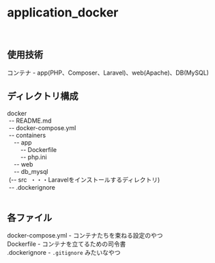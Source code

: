 # application_docker
<br>

## 使用技術 <br>
コンテナ&nbsp;-&nbsp;app(PHP、Composer、Laravel)、web(Apache)、DB(MySQL)
<br>

## ディレクトリ構成 <br>
docker <br>
&nbsp;--&nbsp;README.md <br>
&nbsp;--&nbsp;docker-compose.yml <br>
&nbsp;--&nbsp;containers <br>
&nbsp;&nbsp;&nbsp;&nbsp;--&nbsp;app <br>
&nbsp;&nbsp;&nbsp;&nbsp;&nbsp;&nbsp;&nbsp;&nbsp;--&nbsp;Dockerfile <br>
&nbsp;&nbsp;&nbsp;&nbsp;&nbsp;&nbsp;&nbsp;&nbsp;--&nbsp;php.ini <br>
&nbsp;&nbsp;&nbsp;&nbsp;--&nbsp;web <br>
&nbsp;&nbsp;&nbsp;&nbsp;--&nbsp;db_mysql <br>
&nbsp;(--&nbsp;src&nbsp;&nbsp;・・・Laravelをインストールするディレクトリ) <br>
&nbsp;--&nbsp;.dockerignore <br>
<br>

## 各ファイル <br>
docker-compose.yml&nbsp;-&nbsp;コンテナたちを束ねる設定のやつ<br>
Dockerfile&nbsp;-&nbsp;コンテナを立てるための司令書 <br>
.dockerignore&nbsp;-&nbsp;`.gitignore`&nbsp;みたいなやつ <br>